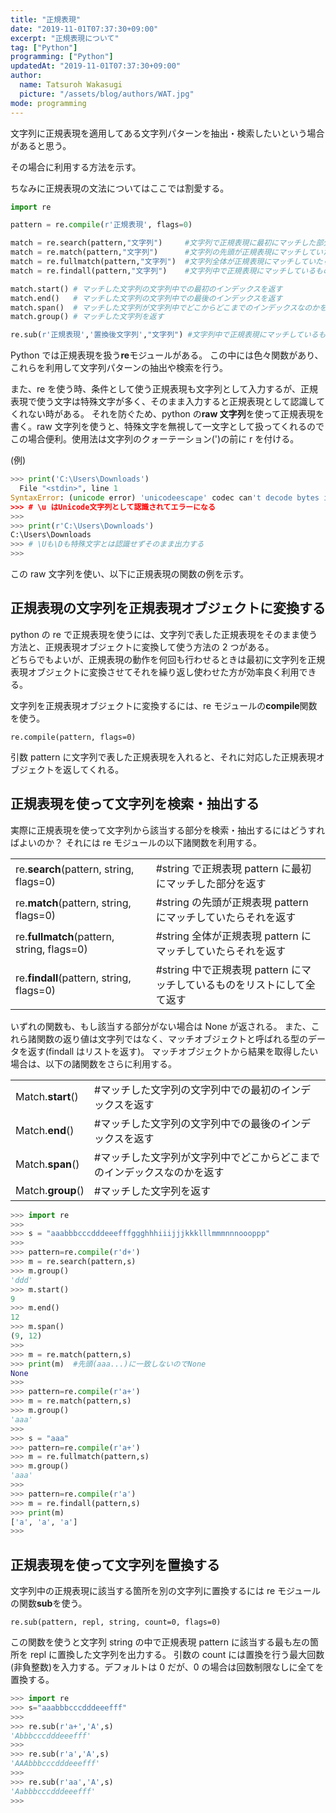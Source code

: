 ```yaml
---
title: "正規表現"
date: "2019-11-01T07:37:30+09:00"
excerpt: "正規表現について"
tag: ["Python"]
programming: ["Python"]
updatedAt: "2019-11-01T07:37:30+09:00"
author:
  name: Tatsuroh Wakasugi
  picture: "/assets/blog/authors/WAT.jpg"
mode: programming
---
```


文字列に正規表現を適用してある文字列パターンを抽出・検索したいという場合があると思う。

その場合に利用する方法を示す。

ちなみに正規表現の文法についてはここでは割愛する。

<div class="note_content_by_programming_language" id="note_content_Python">

```python
import re

pattern = re.compile(r'正規表現', flags=0)

match = re.search(pattern,"文字列")     #文字列で正規表現に最初にマッチした部分を返す
match = re.match(pattern,"文字列")      #文字列の先頭が正規表現にマッチしていたらそれを返す
match = re.fullmatch(pattern,"文字列")  #文字列全体が正規表現にマッチしていたらそれを返す
match = re.findall(pattern,"文字列")    #文字列中で正規表現にマッチしているものをリストにして全て返す

match.start() # マッチした文字列の文字列中での最初のインデックスを返す
match.end()   # マッチした文字列の文字列中での最後のインデックスを返す
match.span()  # マッチした文字列が文字列中でどこからどこまでのインデックスなのかを返す
match.group() # マッチした文字列を返す

re.sub(r'正規表現','置換後文字列',"文字列") #文字列中で正規表現にマッチしているものを置換後文字列に置き換えて返す

```

Python では正規表現を扱う**re**モジュールがある。
この中には色々関数があり、これらを利用して文字列パターンの抽出や検索を行う。

また、re を使う時、条件として使う正規表現も文字列として入力するが、正規表現で使う文字は特殊文字が多く、そのまま入力すると正規表現として認識してくれない時がある。
それを防ぐため、python の**raw 文字列**を使って正規表現を書く。raw 文字列を使うと、特殊文字を無視して一文字として扱ってくれるのでこの場合便利。使用法は文字列のクォーテーション(')の前に r を付ける。

(例)

```python
>>> print('C:\Users\Downloads')
  File "<stdin>", line 1
SyntaxError: (unicode error) 'unicodeescape' codec can't decode bytes in position 2-3: truncated \UXXXXXXXX escape
>>> # \u はUnicode文字列として認識されてエラーになる
>>>
>>> print(r'C:\Users\Downloads')
C:\Users\Downloads
>>> # \Uも\Dも特殊文字とは認識せずそのまま出力する
>>>
```

この raw 文字列を使い、以下に正規表現の関数の例を示す。

## 正規表現の文字列を正規表現オブジェクトに変換する

python の re で正規表現を使うには、文字列で表した正規表現をそのまま使う方法と、正規表現オブジェクトに変換して使う方法の 2 つがある。  
どちらでもよいが、正規表現の動作を何回も行わせるときは最初に文字列を正規表現オブジェクトに変換させてそれを繰り返し使わせた方が効率良く利用できる。

文字列を正規表現オブジェクトに変換するには、re モジュールの**compile**関数を使う。

```
re.compile(pattern, flags=0)
```

引数 pattern に文字列で表した正規表現を入れると、それに対応した正規表現オブジェクトを返してくれる。

## 正規表現を使って文字列を検索・抽出する

実際に正規表現を使って文字列から該当する部分を検索・抽出するにはどうすればよいのか？
それには re モジュールの以下諸関数を利用する。

|                                               |                                                                         |
| :-------------------------------------------- | :---------------------------------------------------------------------- |
| re.<b>search</b>(pattern, string, flags=0)    | #string で正規表現 pattern に最初にマッチした部分を返す                 |
| re.<b>match</b>(pattern, string, flags=0)     | #string の先頭が正規表現 pattern にマッチしていたらそれを返す           |
| re.<b>fullmatch</b>(pattern, string, flags=0) | #string 全体が正規表現 pattern にマッチしていたらそれを返す             |
| re.<b>findall</b>(pattern, string, flags=0)   | #string 中で正規表現 pattern にマッチしているものをリストにして全て返す |

いずれの関数も、もし該当する部分がない場合は None が返される。
また、これら諸関数の返り値は文字列ではなく、マッチオブジェクトと呼ばれる型のデータを返す(findall はリストを返す)。
マッチオブジェクトから結果を取得したい場合は、以下の諸関数をさらに利用する。

|                      |                                                                         |
| :------------------- | :---------------------------------------------------------------------- |
| Match.<b>start</b>() | #マッチした文字列の文字列中での最初のインデックスを返す                 |
| Match.<b>end</b>()   | #マッチした文字列の文字列中での最後のインデックスを返す                 |
| Match.<b>span</b>()  | #マッチした文字列が文字列中でどこからどこまでのインデックスなのかを返す |
| Match.<b>group</b>() | #マッチした文字列を返す                                                 |

```python
>>> import re
>>>
>>> s = "aaabbbcccdddeeefffggghhhiiijjjkkklllmmmnnnoooppp"
>>>
>>> pattern=re.compile(r'd+')
>>> m = re.search(pattern,s)
>>> m.group()
'ddd'
>>> m.start()
9
>>> m.end()
12
>>> m.span()
(9, 12)
>>>
>>> m = re.match(pattern,s)
>>> print(m)  #先頭(aaa...)に一致しないのでNone
None
>>>
>>> pattern=re.compile(r'a+')
>>> m = re.match(pattern,s)
>>> m.group()
'aaa'
>>>
>>> s = "aaa"
>>> pattern=re.compile(r'a+')
>>> m = re.fullmatch(pattern,s)
>>> m.group()
'aaa'
>>>
>>> pattern=re.compile(r'a')
>>> m = re.findall(pattern,s)
>>> print(m)
['a', 'a', 'a']
>>>
```

## 正規表現を使って文字列を置換する

文字列中の正規表現に該当する箇所を別の文字列に置換するには re モジュールの関数**sub**を使う。

`re.sub(pattern, repl, string, count=0, flags=0)`

この関数を使うと文字列 string の中で正規表現 pattern に該当する最も左の箇所を repl に置換した文字列を出力する。
引数の count には置換を行う最大回数(非負整数)を入力する。デフォルトは 0 だが、0 の場合は回数制限なしに全てを置換する。

```python
>>> import re
>>> s="aaabbbcccdddeeefff"
>>>
>>> re.sub(r'a+','A',s)
'Abbbcccdddeeefff'
>>>
>>> re.sub(r'a','A',s)
'AAAbbbcccdddeeefff'
>>>
>>> re.sub(r'aa','A',s)
'Aabbbcccdddeeefff'
>>>
```

</div>
